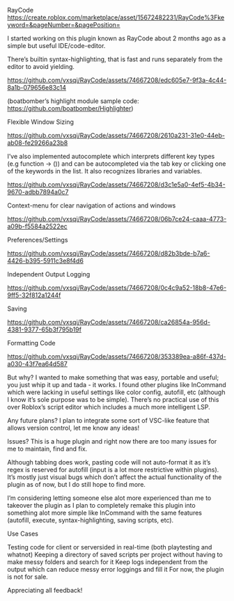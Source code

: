 RayCode https://create.roblox.com/marketplace/asset/15672482231/RayCode%3Fkeyword=&pageNumber=&pagePosition=

I started working on this plugin known as RayCode about 2 months ago as a simple but useful IDE/code-editor.

There’s builtin syntax-highlighting, that is fast and runs separately from the editor to avoid yielding.

https://github.com/vxsqi/RayCode/assets/74667208/edc605e7-9f3a-4c44-8a1b-079656e83c14

(boatbomber’s highlight module sample code: https://github.com/boatbomber/Highlighter)

Flexible Window Sizing

https://github.com/vxsqi/RayCode/assets/74667208/2610a231-31e0-44eb-ab08-fe29266a23b8

I’ve also implemented autocomplete which interprets different key types (e.g function → ()) and can be autocompleted via the tab key or clicking one of the keywords in the list. It also recognizes libraries and variables.

https://github.com/vxsqi/RayCode/assets/74667208/d3c1e5a0-4ef5-4b34-9670-adbb7894a0c7

Context-menu for clear navigation of actions and windows

https://github.com/vxsqi/RayCode/assets/74667208/06b7ce24-caaa-4773-a09b-f5584a2522ec

Preferences/Settings

https://github.com/vxsqi/RayCode/assets/74667208/d82b3bde-b7a6-4426-b395-5911c3e8f4d6

Independent Output Logging

https://github.com/vxsqi/RayCode/assets/74667208/0c4c9a52-18b8-47e6-9ff5-32f812a1244f

Saving

https://github.com/vxsqi/RayCode/assets/74667208/ca26854a-956d-4381-9377-65b3f795b19f

Formatting Code

https://github.com/vxsqi/RayCode/assets/74667208/353389ea-a86f-437d-a030-43f7ea64d587

But why?
I wanted to make something that was easy, portable and useful; you just whip it up and tada - it works. I found other plugins like InCommand which were lacking in useful settings like color config, autofill, etc (although I know it’s sole purpose was to be simple). There’s no practical use of this over Roblox’s script editor which includes a much more intelligent LSP.

Any future plans?
I plan to integrate some sort of VSC-like feature that allows version control, let me know any ideas!

Issues?
This is a huge plugin and right now there are too many issues for me to maintain, find and fix.

Although tabbing does work, pasting code will not auto-format it as it’s regex is reserved for autofill (input is a lot more restrictive within plugins). It’s mostly just visual bugs which don’t affect the actual functionality of the plugin as of now, but I do still hope to find more.

I’m considering letting someone else alot more experienced than me to takeover the plugin as I plan to completely remake this plugin into something alot more simple like InCommand with the same features (autofill, execute, syntax-highlighting, saving scripts, etc).

Use Cases

Testing code for client or serversided in real-time (both playtesting and whatnot)
Keeping a directory of saved scripts per project without having to make messy folders and search for it
Keep logs independent from the output which can reduce messy error loggings and fill it
For now, the plugin is not for sale.

Appreciating all feedback!
